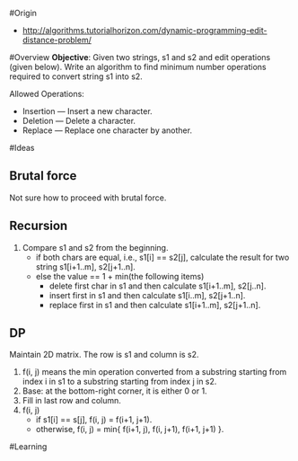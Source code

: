 #Origin
* http://algorithms.tutorialhorizon.com/dynamic-programming-edit-distance-problem/

#Overview
**Objective**: 
Given two strings, s1 and s2 and edit operations (given below). Write an algorithm to find minimum number operations required to convert string s1 into s2.

Allowed Operations:

* Insertion — Insert a new character.
* Deletion — Delete a character.
* Replace — Replace one character by another.

#Ideas
## Brutal force
Not sure how to proceed with brutal force.

## Recursion
1. Compare s1 and s2 from the beginning.
	* if both chars are equal, i.e., s1[i] == s2[j], calculate the result for two string s1[i+1..m], s2[j+1..n].
	* else the value == 1 + min(the following items)
		* delete first char in s1 and then calculate s1[i+1..m], s2[j..n].
		* insert first in s1 and then calculate s1[i..m], s2[j+1..n].
		* replace first in s1 and then calculate s1[i+1..m], s2[j+1..n].

## DP
Maintain 2D matrix. The row is s1 and column is s2.

1. f(i, j) means the min operation converted from a substring starting from index i in s1 to a substring starting from index j in s2.
2. Base: at the bottom-right corner, it is either 0 or 1. 
3. Fill in last row and column.
4. f(i, j) 
	* if s1[i] == s[j], f(i, j) = f(i+1, j+1).
	* otherwise, f(i, j) = min{ f(i+1, j), f(i, j+1), f(i+1, j+1) }.

#Learning
